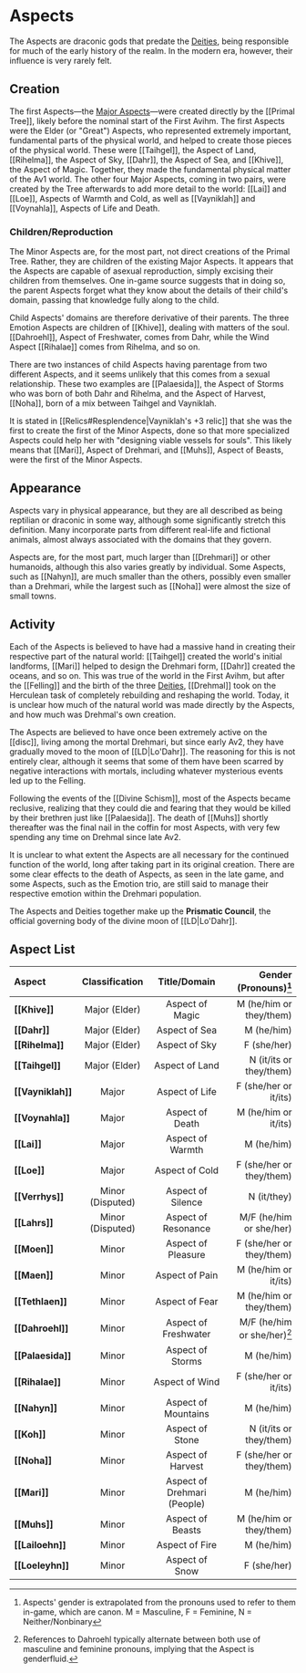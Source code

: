 # Aspects

The Aspects are draconic gods that predate the [Deities](/Lore/Higher_Beings/Deities/), being responsible for much of the early history of the realm. In the modern era, however, their influence is very rarely felt.

## Creation

The first Aspects—the [Major Aspects](/Lore/Higher_Beings/Aspects/Major_Aspects/)—were created directly by the [[Primal Tree]], likely before the nominal start of the First Avihm. The first Aspects were the Elder (or "Great") Aspects, who represented extremely important, fundamental parts of the physical world, and helped to create those pieces of the physical world. These were [[Taihgel]], the Aspect of Land, [[Rihelma]], the Aspect of Sky, [[Dahr]], the Aspect of Sea, and [[Khive]], the Aspect of Magic. Together, they made the fundamental physical matter of the Av1 world. The other four Major Aspects, coming in two pairs, were created by the Tree afterwards to add more detail to the world: [[Lai]] and [[Loe]], Aspects of Warmth and Cold, as well as [[Vayniklah]] and [[Voynahla]], Aspects of Life and Death.

### Children/Reproduction

The Minor Aspects are, for the most part, not direct creations of the Primal Tree. Rather, they are children of the existing Major Aspects. It appears that the Aspects are capable of asexual reproduction, simply excising their children from themselves. One in-game source suggests that in doing so, the parent Aspects forget what they know about the details of their child's domain, passing that knowledge fully along to the child.

Child Aspects' domains are therefore derivative of their parents. The three Emotion Aspects are children of [[Khive]], dealing with matters of the soul. [[Dahroehl]], Aspect of Freshwater, comes from Dahr, while the Wind Aspect [[Rihalae]] comes from Rihelma, and so on.

There are two instances of child Aspects having parentage from two different Aspects, and it seems unlikely that this comes from a sexual relationship. These two examples are [[Palaesida]], the Aspect of Storms who was born of both Dahr and Rihelma, and the Aspect of Harvest, [[Noha]], born of a mix between Taihgel and Vayniklah.

It is stated in [[Relics#Resplendence|Vayniklah's +3 relic]] that she was the first to create the first of the Minor Aspects, done so that more specialized Aspects could help her with "designing viable vessels for souls". This likely means that [[Mari]], Aspect of Drehmari, and [[Muhs]], Aspect of Beasts, were the first of the Minor Aspects.

## Appearance

Aspects vary in physical appearance, but they are all described as being reptilian or draconic in some way, although some significantly stretch this definition. Many incorporate parts from different real-life and fictional animals, almost always associated with the domains that they govern.

Aspects are, for the most part, much larger than [[Drehmari]] or other humanoids, although this also varies greatly by individual. Some Aspects, such as [[Nahyn]], are much smaller than the others, possibly even smaller than a Drehmari, while the largest such as [[Noha]] were almost the size of small towns. 

## Activity

Each of the Aspects is believed to have had a massive hand in creating their respective part of the natural world: [[Taihgel]] created the world's initial landforms, [[Mari]] helped to design the Drehmari form, [[Dahr]] created the oceans, and so on. This was true of the world in the First Avihm, but after the [[Felling]] and the birth of the three [Deities](/Lore/Higher_Beings/Deities/), [[Drehmal]] took on the Herculean task of completely rebuilding and reshaping the world. Today, it is unclear how much of the natural world was made directly by the Aspects, and how much was Drehmal's own creation.

The Aspects are believed to have once been extremely active on the [[disc]], living among the mortal Drehmari, but since early Av2, they have gradually moved to the moon of [[LD|Lo'Dahr]]. The reasoning for this is not entirely clear, although it seems that some of them have been scarred by negative interactions with mortals, including whatever mysterious events led up to the Felling.

Following the events of the [[Divine Schism]], most of the Aspects became reclusive, realizing that they could die and fearing that they would be killed by their brethren just like [[Palaesida]]. The death of [[Muhs]] shortly thereafter was the final nail in the coffin for most Aspects, with very few spending any time on Drehmal since late Av2. 

It is unclear to what extent the Aspects are all necessary for the continued function of the world, long after taking part in its original creation. There are some clear effects to the death of Aspects, as seen in the late game, and some Aspects, such as the Emotion trio, are still said to manage their respective emotion within the Drehmari population.

The Aspects and Deities together make up the **Prismatic Council**, the official governing body of the divine moon of [[LD|Lo'Dahr]].

## Aspect List

| **Aspect**        | **Classification** |      **Title/Domain**     |  **Gender (Pronouns)**[^1]  |
|:------------------|:--------------:|:--------------------:|----------------------------:|
| **[[Khive]]**     | Major (Elder)  | Aspect of Magic      | M (he/him or they/them)     |
| **[[Dahr]]**      | Major (Elder)  | Aspect of Sea        | M (he/him)                  |
| **[[Rihelma]]**   | Major (Elder)  | Aspect of Sky        | F (she/her)                 |
| **[[Taihgel]]**   | Major (Elder)  | Aspect of Land       | N (it/its or they/them)     |
| **[[Vayniklah]]** | Major  | Aspect of Life       | F (she/her or it/its)       |
| **[[Voynahla]]**  | Major  | Aspect of Death      | M (he/him or it/its)        |
| **[[Lai]]**       | Major  | Aspect of Warmth     | M (he/him)                  |
| **[[Loe]]**       | Major  | Aspect of Cold       | F (she/her or they/them)    |
| **[[Verrhys]]**   | Minor (Disputed) | Aspect of Silence    | N (it/they)                 |
| **[[Lahrs]]**     | Minor (Disputed) | Aspect of Resonance  | M/F (he/him or she/her)     |
| **[[Moen]]**      | Minor  | Aspect of Pleasure   | F (she/her or they/them)    |
| **[[Maen]]**      | Minor  | Aspect of Pain       | M (he/him or it/its)        |
| **[[Tethlaen]]**  | Minor  | Aspect of Fear       | M (he/him or they/them)     |
| **[[Dahroehl]]**  | Minor  | Aspect of Freshwater | M/F (he/him or she/her)[^2] |
| **[[Palaesida]]** | Minor  | Aspect of Storms     | M (he/him)                  |
| **[[Rihalae]]**   | Minor  | Aspect of Wind       | F (she/her or it/its)       |
| **[[Nahyn]]**     | Minor  | Aspect of Mountains  | M (he/him)                  |
| **[[Koh]]**       | Minor  | Aspect of Stone      | N (it/its or they/them)     |
| **[[Noha]]**      | Minor  | Aspect of Harvest    | F (she/her or they/them)    |
| **[[Mari]]**      | Minor  | Aspect of Drehmari (People)   | M (he/him)         |
| **[[Muhs]]**      | Minor  | Aspect of Beasts     | M (he/him or they/them)     |
| **[[Lailoehn]]**  | Minor  | Aspect of Fire       | M (he/him)                  |
| **[[Loeleyhn]]**  | Minor  | Aspect of Snow       | F (she/her)                 |

[^1]: Aspects' gender is extrapolated from the pronouns used to refer to them in-game, which are canon. M = Masculine, F = Feminine, N = Neither/Nonbinary
[^2]: References to Dahroehl typically alternate between both use of masculine and feminine pronouns, implying that the Aspect is genderfluid.